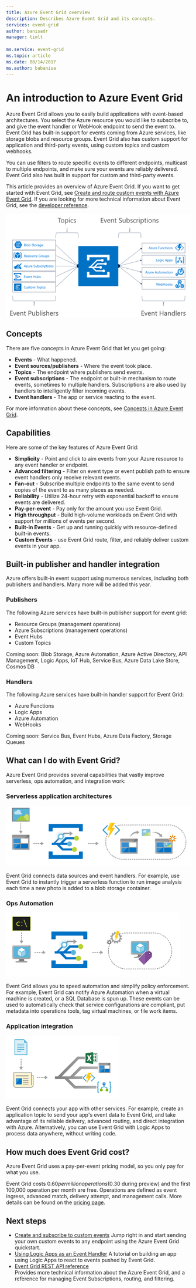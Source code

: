 ```yaml
---
title: Azure Event Grid overview
description: Describes Azure Event Grid and its concepts.
services: event-grid
author: banisadr
manager: timlt

ms.service: event-grid
ms.topic: article
ms.date: 08/14/2017
ms.author: babanisa
---
```


# An introduction to Azure Event Grid

Azure Event Grid allows you to easily build applications with event-based architectures. You select the Azure resource you would like to subscribe to, and give the event handler or WebHook endpoint to send the event to. Event Grid has built-in support for events coming from Azure services, like storage blobs and resource groups. Event Grid also has custom support for application and third-party events, using custom topics and custom webhooks. 

You can use filters to route specific events to different endpoints, multicast to multiple endpoints, and make sure your events are reliably delivered. Event Grid also has built in support for custom and third-party events.

This article provides an overview of Azure Event Grid. If you want to get started with Event Grid, see [Create and route custom events with Azure Event Grid](custom-event-quickstart.md). If you are looking for more technical information about Event Grid, see the [developer reference]().

![Event Grid functional model](./media/overview/event-grid-functional-model.png)

## Concepts

There are five concepts in Azure Event Grid that let you get going:

* **Events** - What happened.
* **Event sources/publishers** - Where the event took place.
* **Topics** - The endpoint where publishers send events.
* **Event subscriptions** - The endpoint or built-in mechanism to route events, sometimes to multiple handlers. Subscriptions are also used by handlers to intelligently filter incoming events.
* **Event handlers** - The app or service reacting to the event.

For more information about these concepts, see [Concepts in Azure Event Grid](concepts.md).

## Capabilities

Here are some of the key features of Azure Event Grid:

* **Simplicity** - Point and click to aim events from your Azure resource to any event handler or endpoint.
* **Advanced filtering** - Filter on event type or event publish path to ensure event handlers only receive relevant events.
* **Fan-out** - Subscribe multiple endpoints to the same event to send copies of the event to as many places as needed.
* **Reliability** - Utilize 24-hour retry with exponential backoff to ensure events are delivered.
* **Pay-per-event** - Pay only for the amount you use Event Grid.
* **High throughput** - Build high-volume workloads on Event Grid with support for millions of events per second.
* **Built-in Events** - Get up and running quickly with resource-defined built-in events.
* **Custom Events** - use Event Grid route, filter, and reliably deliver custom events in your app.

## Built-in publisher and handler integration

Azure offers built-in event support using numerous services, including both publishers and handlers. Many more will be added this year.

### Publishers

The following Azure services have built-in publisher support for event grid:

* Resource Groups (management operations)
* Azure Subscriptions (management operations)
* Event Hubs
* Custom Topics

Coming soon: Blob Storage, Azure Automation, Azure Active Directory, API Management, Logic Apps, IoT Hub, Service Bus, Azure Data Lake Store, Cosmos DB

### Handlers

The following Azure services have built-in handler support for Event Grid: 

* Azure Functions
* Logic Apps
* Azure Automation
* WebHooks

Coming soon: Service Bus, Event Hubs, Azure Data Factory, Storage Queues

## What can I do with Event Grid?

Azure Event Grid provides several capabilities that vastly improve serverless, ops automation, and integration work: 

### Serverless application architectures

![Serverless application](./media/overview/serverless_web_app.png)

Event Grid connects data sources and event handlers. For example, use Event Grid to instantly trigger a serverless function to run image analysis each time a new photo is added to a blob storage container. 

### Ops Automation

![Ops automation](./media/overview/Ops_automation.png)

Event Grid allows you to speed automation and simplify policy enforcement. For example, Event Grid can notify Azure Automation when a virtual machine is created, or a SQL Database is spun up. These events can be used to automatically check that service configurations are compliant, put metadata into operations tools, tag virtual machines, or file work items.

### Application integration

![Application integration](./media/overview/app_integration.png)

Event Grid connects your app with other services. For example, create an application topic to send your app's event data to Event Grid, and take advantage of its reliable delivery, advanced routing, and direct integration with Azure. Alternatively, you can use Event Grid with Logic Apps to process data anywhere, without writing code. 

## How much does Event Grid cost?

Azure Event Grid uses a pay-per-event pricing model, so you only pay for what you use.

Event Grid costs $0.60 per million operations ($0.30 during preview) and the first 100,000 operation per month are free. Operations are defined as event ingress, advanced match, delivery attempt, and management calls.  More details can be found on the [pricing page]().

## Next steps

* [Create and subscribe to custom events](custom-event-quickstart.md) 
  Jump right in and start sending your own custom events to any endpoint using the Azure Event Grid quickstart.
* [Using Logic Apps as an Event Handler](monitor-virtual-machine-changes-event-grid-logic-app.md) 
  A tutorial on building an app using Logic Apps to react to events pushed by Event Grid.
* [Event Grid REST API reference](/rest/api/eventgrid)  
  Provides more technical information about the Azure Event Grid, and a reference for managing Event Subscriptions, routing, and filtering.